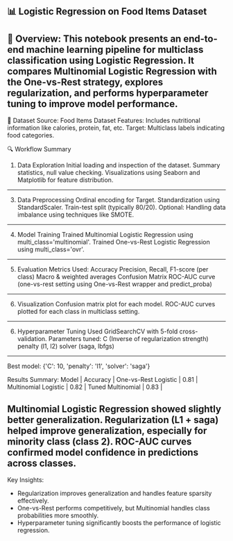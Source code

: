 📊 Logistic Regression on Food Items Dataset
---
📝 Overview:
This notebook presents an end-to-end machine learning pipeline for multiclass classification using Logistic Regression. It compares Multinomial Logistic Regression with the One-vs-Rest strategy, explores regularization, and performs hyperparameter tuning to improve model performance.
---

📁 Dataset
Source: Food Items Dataset
Features: Includes nutritional information like calories, protein, fat, etc.
Target: Multiclass labels indicating food categories.

🔍 Workflow Summary

1. Data Exploration
Initial loading and inspection of the dataset.
Summary statistics, null value checking.
Visualizations using Seaborn and Matplotlib for feature distribution.
---

3. Data Preprocessing
Ordinal encoding for Target.
Standardization using StandardScaler.
Train-test split (typically 80/20).
Optional: Handling data imbalance using techniques like SMOTE.
---

4. Model Training
Trained Multinomial Logistic Regression using multi_class='multinomial'.
Trained One-vs-Rest Logistic Regression using multi_class='ovr'.
---

5. Evaluation Metrics
Used:
Accuracy
Precision, Recall, F1-score (per class)
Macro & weighted averages
Confusion Matrix
ROC-AUC curve (one-vs-rest setting using One-vs-Rest wrapper and predict_proba)
---

6. Visualization
Confusion matrix plot for each model.
ROC-AUC curves plotted for each class in multiclass setting.
---

6. Hyperparameter Tuning
Used GridSearchCV with 5-fold cross-validation.
Parameters tuned:
C (Inverse of regularization strength)
penalty (l1, l2)
solver (saga, lbfgs)
---

Best model:
{'C': 10, 'penalty': 'l1', 'solver': 'saga'}

Results Summary:
Model	               | Accuracy |
One-vs-Rest Logistic |	 0.81   |
Multinomial Logistic |   0.82   |
Tuned Multinomial    |	 0.83   |

Multinomial Logistic Regression showed slightly better generalization.
Regularization (L1 + saga) helped improve generalization, especially for minority class (class 2).
ROC-AUC curves confirmed model confidence in predictions across classes.
-------------------------

Key Insights:
- Regularization improves generalization and handles feature sparsity effectively.
- One-vs-Rest performs competitively, but Multinomial handles class probabilities more smoothly.
- Hyperparameter tuning significantly boosts the performance of logistic regression.
